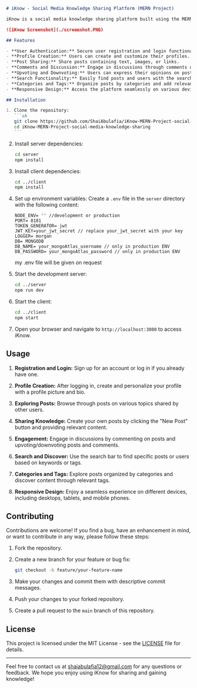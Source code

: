 ````markdown
# iKnow - Social Media Knowledge Sharing Platform (MERN Project)

iKnow is a social media knowledge sharing platform built using the MERN stack (MongoDB, Express, React, Node.js). It allows users to share and discover valuable insights, ideas, and information on various topics. Whether you're a student, professional, or enthusiast, iKnow provides a platform to connect and learn from others in a collaborative environment.

![iKnow Screenshot](./screenshot.PNG)

## Features

- **User Authentication:** Secure user registration and login functionality.
- **Profile Creation:** Users can create and customize their profiles.
- **Post Sharing:** Share posts containing text, images, or links.
- **Comments and Discussion:** Engage in discussions through comments on posts.
- **Upvoting and Downvoting:** Users can express their opinions on posts and comments.
- **Search Functionality:** Easily find posts and users with the search feature.
- **Categories and Tags:** Organize posts by categories and add relevant tags.
- **Responsive Design:** Access the platform seamlessly on various devices.

## Installation

1. Clone the repository:
   ```sh
   git clone https://github.com/ShaiAbulafia/iKnow-MERN-Project-social-media-knowledge-sharing.git
   cd iKnow-MERN-Project-social-media-knowledge-sharing
   ```
````

2. Install server dependencies:

   ```sh
   cd server
   npm install
   ```

3. Install client dependencies:

   ```sh
   cd ../client
   npm install
   ```

4. Set up environment variables:
   Create a `.env` file in the `server` directory with the following content:

   ```env
   NODE_ENV= '' //development or production
   PORT= 8181
   TOKEN_GENERATOR= jwt
   JWT_KEY=your_jwt_secret // replace your_jwt_secret with your key
   LOGGER= morgan
   DB= MONGODB
   DB_NAME= your_mongoAtlas_username // only in production ENV
   DB_PASSWORD= your_mongoAtlas_password // only in production ENV
   ```

   my .env file will be given on request

5. Start the development server:

   ```sh
   cd ../server
   npm run dev
   ```

6. Start the client:

   ```sh
   cd ../client
   npm start
   ```

7. Open your browser and navigate to `http://localhost:3000` to access iKnow.

## Usage

1. **Registration and Login:** Sign up for an account or log in if you already have one.

2. **Profile Creation:** After logging in, create and personalize your profile with a profile picture and bio.

3. **Exploring Posts:** Browse through posts on various topics shared by other users.

4. **Sharing Knowledge:** Create your own posts by clicking the "New Post" button and providing relevant content.

5. **Engagement:** Engage in discussions by commenting on posts and upvoting/downvoting posts and comments.

6. **Search and Discover:** Use the search bar to find specific posts or users based on keywords or tags.

7. **Categories and Tags:** Explore posts organized by categories and discover content through relevant tags.

8. **Responsive Design:** Enjoy a seamless experience on different devices, including desktops, tablets, and mobile phones.

## Contributing

Contributions are welcome! If you find a bug, have an enhancement in mind, or want to contribute in any way, please follow these steps:

1. Fork the repository.

2. Create a new branch for your feature or bug fix:

   ```sh
   git checkout -b feature/your-feature-name
   ```

3. Make your changes and commit them with descriptive commit messages.

4. Push your changes to your forked repository.

5. Create a pull request to the `main` branch of this repository.

## License

This project is licensed under the MIT License - see the [LICENSE](./LICENSE) file for details.

---

Feel free to contact us at [shaiabulafia12@gmail.com](mailto:shaiabulafia12@gmail.com) for any questions or feedback. We hope you enjoy using iKnow for sharing and gaining knowledge!


